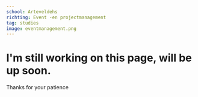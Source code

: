 ```yaml
---
school: Arteveldehs
richting: Event -en projectmanagement
tag: studies
image: eventmanagement.png
---
```


# I'm still working on this page, will be up soon.
Thanks for your patience 
